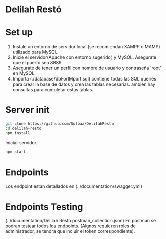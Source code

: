 # Delilah Restó 



# Set up
1. Instale un entorno de servidor local (se recomiendan XAMPP o MAMP) utilizado para MySQL
2. Inicie el servidor(Apache con entorno sugerido) y MySQL. Asegurate que el puerto sea 8889
3. Asegurate de tener un perfil con nombre de usuario y contraseña 'root' en MySQL.
4. Importa (./database/dbForIMport.sql) contiene todas las SQL queries para crear la base de datos y crea las tablas necesarias. ambién hay consultas para completar estas tablas. 



# Server init

```bash
git clone https://github.com/Solbaa/DelilahResto
cd delilah-resto
npm install
```
Iniciar servidor. 
```bash
npm start
```

# Endpoints 
Los endpoint estan detallados en (../documentation/swagger.yml) 

# Endpoints Testing
(../documentation/Delilah Resto.postman_collection.json) En postman se podran testear todos los endpoints. (Algnos requieren roles de administrador, se tendra que incluir el token correspondiente). 